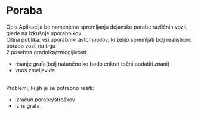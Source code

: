 # Poraba
Opis:Aplikacija bo namenjena spremljanju dejanske porabe različnih vozil, glede na izkušnje uporabnikov.<br>
Ciljna publika: vsi uporabniki avtomobilov, ki želijo spremljati bolj realistično porabo vozil na trgu<br>
2 posebna gradnika/zmogljivosti:<br>
<ul>
  <li>risanje grafa(bolj natančno ko bodo enkrat točni podatki znani)</li>
  <li>vnos zmeljevida</li>
</ul>
<br>
Problemi, ki jih je še potrebno rešiti:<br>
<ul>
  <li>izračun porabe/stroškov</li>
  <li>izris grafa</li>
</ul>  

